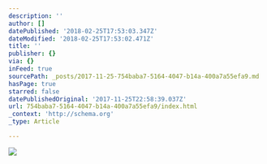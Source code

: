 ```yaml
---
description: ''
author: []
datePublished: '2018-02-25T17:53:03.347Z'
dateModified: '2018-02-25T17:53:02.471Z'
title: ''
publisher: {}
via: {}
inFeed: true
sourcePath: _posts/2017-11-25-754baba7-5164-4047-b14a-400a7a55efa9.md
hasPage: true
starred: false
datePublishedOriginal: '2017-11-25T22:58:39.037Z'
url: 754baba7-5164-4047-b14a-400a7a55efa9/index.html
_context: 'http://schema.org'
_type: Article

---
```

![](https://the-grid-user-content.s3-us-west-2.amazonaws.com/b474b27d-d1ac-439d-bac9-8989d4301c4c.jpg)